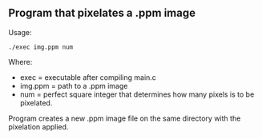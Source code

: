 ## Program that pixelates a .ppm image

Usage:

    ./exec img.ppm num

Where:
 * exec = executable after compiling main.c
 * img.ppm = path to a .ppm image
 * num = perfect square integer that determines how many pixels is to be pixelated.
 
Program creates a new .ppm image file on the same directory with the pixelation applied.
